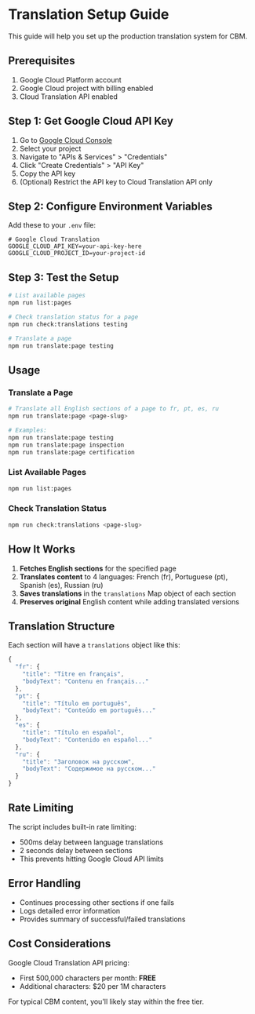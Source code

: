# Translation Setup Guide

This guide will help you set up the production translation system for CBM.

## Prerequisites

1. Google Cloud Platform account
2. Google Cloud project with billing enabled
3. Cloud Translation API enabled

## Step 1: Get Google Cloud API Key

1. Go to [Google Cloud Console](https://console.cloud.google.com/)
2. Select your project
3. Navigate to "APIs & Services" > "Credentials"
4. Click "Create Credentials" > "API Key"
5. Copy the API key
6. (Optional) Restrict the API key to Cloud Translation API only

## Step 2: Configure Environment Variables

Add these to your `.env` file:

```env
# Google Cloud Translation
GOOGLE_CLOUD_API_KEY=your-api-key-here
GOOGLE_CLOUD_PROJECT_ID=your-project-id
```

## Step 3: Test the Setup

```bash
# List available pages
npm run list:pages

# Check translation status for a page
npm run check:translations testing

# Translate a page
npm run translate:page testing
```

## Usage

### Translate a Page
```bash
# Translate all English sections of a page to fr, pt, es, ru
npm run translate:page <page-slug>

# Examples:
npm run translate:page testing
npm run translate:page inspection
npm run translate:page certification
```

### List Available Pages
```bash
npm run list:pages
```

### Check Translation Status
```bash
npm run check:translations <page-slug>
```

## How It Works

1. **Fetches English sections** for the specified page
2. **Translates content** to 4 languages: French (fr), Portuguese (pt), Spanish (es), Russian (ru)
3. **Saves translations** in the `translations` Map object of each section
4. **Preserves original** English content while adding translated versions

## Translation Structure

Each section will have a `translations` object like this:

```javascript
{
  "fr": {
    "title": "Titre en français",
    "bodyText": "Contenu en français..."
  },
  "pt": {
    "title": "Título em português",
    "bodyText": "Conteúdo em português..."
  },
  "es": {
    "title": "Título en español",
    "bodyText": "Contenido en español..."
  },
  "ru": {
    "title": "Заголовок на русском",
    "bodyText": "Содержимое на русском..."
  }
}
```

## Rate Limiting

The script includes built-in rate limiting:
- 500ms delay between language translations
- 2 seconds delay between sections
- This prevents hitting Google Cloud API limits

## Error Handling

- Continues processing other sections if one fails
- Logs detailed error information
- Provides summary of successful/failed translations

## Cost Considerations

Google Cloud Translation API pricing:
- First 500,000 characters per month: **FREE**
- Additional characters: $20 per 1M characters

For typical CBM content, you'll likely stay within the free tier.




